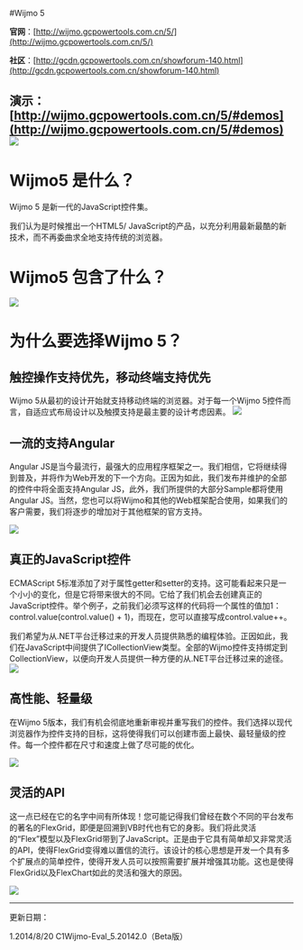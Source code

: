 #Wijmo 5

**官网**：[http://wijmo.gcpowertools.com.cn/5/](http://wijmo.gcpowertools.com.cn/5/)

**社区**：[http://gcdn.gcpowertools.com.cn/showforum-140.html](http://gcdn.gcpowertools.com.cn/showforum-140.html)

**演示**：[http://wijmo.gcpowertools.com.cn/5/#demos](http://wijmo.gcpowertools.com.cn/5/#demos)
![](http://i.imgur.com/8AX138u.png)
----------


# Wijmo5 是什么？ #

Wijmo 5 是新一代的JavaScript控件集。

我们认为是时候推出一个HTML5/ JavaScript的产品，以充分利用最新最酷的新技术，而不再委曲求全地支持传统的浏览器。 

# Wijmo5 包含了什么？ #

![](http://i.imgur.com/CI5xreg.png)

# 为什么要选择Wijmo 5？ #

## 触控操作支持优先，移动终端支持优先 ##

Wijmo 5从最初的设计开始就支持移动终端的浏览器。对于每一个Wijmo 5控件而言，自适应式布局设计以及触摸支持是最主要的设计考虑因素。
![](http://i.imgur.com/W2ivWS3.png)


## 一流的支持Angular ##

Angular JS是当今最流行，最强大的应用程序框架之一。我们相信，它将继续得到普及，并将作为Web开发的下一个方向。正因为如此，我们发布并维护的全部的控件中将全面支持Angular JS，此外，我们所提供的大部分Sample都将使用Angular JS。当然，您也可以将Wijmo和其他的Web框架配合使用，如果我们的客户需要，我们将逐步的增加对于其他框架的官方支持。

![](http://i.imgur.com/FL4um3Z.png)


## 真正的JavaScript控件 ##

ECMAScript 5标准添加了对于属性getter和setter的支持。这可能看起来只是一个小小的变化，但是它将带来很大的不同。它给了我们机会去创建真正的JavaScript控件。举个例子，之前我们必须写这样的代码将一个属性的值加1：control.value(control.value() + 1)，而现在，您可以直接写成control.value++。

我们希望为从.NET平台迁移过来的开发人员提供熟悉的编程体验。正因如此，我们在JavaScript中间提供了ICollectionView类型。全部的Wijmo控件支持绑定到CollectionView，以便向开发人员提供一种方便的从.NET平台迁移过来的途径。
![](http://i.imgur.com/FcGcjQA.png)


## 高性能、轻量级 ##

在Wijmo 5版本，我们有机会彻底地重新审视并重写我们的控件。我们选择以现代浏览器作为控件支持的目标，这将使得我们可以创建市面上最快、最轻量级的控件。每一个控件都在尺寸和速度上做了尽可能的优化。

![](http://i.imgur.com/E8pC66g.png)

## 灵活的API ##

这一点已经在它的名字中间有所体现！您可能记得我们曾经在数个不同的平台发布的著名的FlexGrid，即便是回溯到VB时代也有它的身影。我们将此灵活的“Flex”模型以及FlexGrid带到了JavaScript。正是由于它具有简单却又非常灵活的API，使得FlexGrid变得难以置信的流行。该设计的核心思想是开发一个具有多个扩展点的简单控件，使得开发人员可以按照需要扩展并增强其功能。这也是使得FlexGrid以及FlexChart如此的灵活和强大的原因。

![](http://i.imgur.com/jQ6fdzY.png)



----------

更新日期：

1.2014/8/20 C1Wijmo-Eval_5.20142.0（Beta版）
